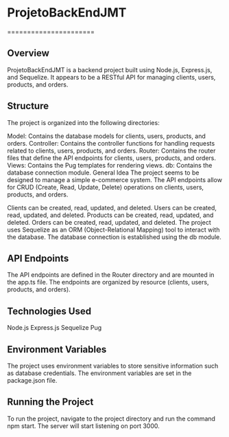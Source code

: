 # ProjetoBackEndJMT
======================

## Overview
ProjetoBackEndJMT is a backend project built using Node.js, Express.js, and Sequelize. It appears to be a RESTful API for managing clients, users, products, and orders.

## Structure
The project is organized into the following directories:

Model: Contains the database models for clients, users, products, and orders.
Controller: Contains the controller functions for handling requests related to clients, users, products, and orders.
Router: Contains the router files that define the API endpoints for clients, users, products, and orders.
Views: Contains the Pug templates for rendering views.
db: Contains the database connection module.
General Idea
The project seems to be designed to manage a simple e-commerce system. The API endpoints allow for CRUD (Create, Read, Update, Delete) operations on clients, users, products, and orders.

Clients can be created, read, updated, and deleted.
Users can be created, read, updated, and deleted.
Products can be created, read, updated, and deleted.
Orders can be created, read, updated, and deleted.
The project uses Sequelize as an ORM (Object-Relational Mapping) tool to interact with the database. The database connection is established using the db module.

## API Endpoints
The API endpoints are defined in the Router directory and are mounted in the app.ts file. The endpoints are organized by resource (clients, users, products, and orders).

## Technologies Used
Node.js
Express.js
Sequelize
Pug

## Environment Variables
The project uses environment variables to store sensitive information such as database credentials. The environment variables are set in the package.json file.

## Running the Project
To run the project, navigate to the project directory and run the command npm start. The server will start listening on port 3000.
